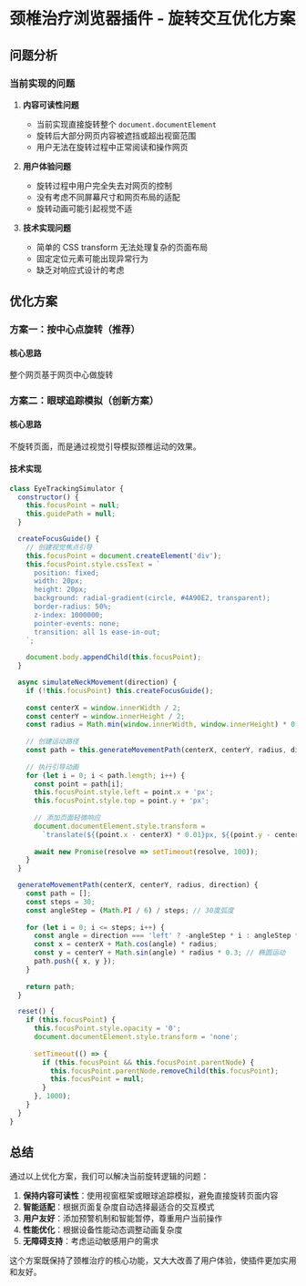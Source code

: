 # 颈椎治疗浏览器插件 - 旋转交互优化方案

## 问题分析

### 当前实现的问题

1. **内容可读性问题**
   - 当前实现直接旋转整个 `document.documentElement`
   - 旋转后大部分网页内容被遮挡或超出视窗范围
   - 用户无法在旋转过程中正常阅读和操作网页

2. **用户体验问题**
   - 旋转过程中用户完全失去对网页的控制
   - 没有考虑不同屏幕尺寸和网页布局的适配
   - 旋转动画可能引起视觉不适

3. **技术实现问题**
   - 简单的 CSS transform 无法处理复杂的页面布局
   - 固定定位元素可能出现异常行为
   - 缺乏对响应式设计的考虑

## 优化方案

### 方案一：按中心点旋转（推荐）

#### 核心思路
整个网页基于网页中心做旋转

### 方案二：眼球追踪模拟（创新方案）

#### 核心思路
不旋转页面，而是通过视觉引导模拟颈椎运动的效果。

#### 技术实现

```javascript
class EyeTrackingSimulator {
  constructor() {
    this.focusPoint = null;
    this.guidePath = null;
  }

  createFocusGuide() {
    // 创建视觉焦点引导
    this.focusPoint = document.createElement('div');
    this.focusPoint.style.cssText = `
      position: fixed;
      width: 20px;
      height: 20px;
      background: radial-gradient(circle, #4A90E2, transparent);
      border-radius: 50%;
      z-index: 1000000;
      pointer-events: none;
      transition: all 1s ease-in-out;
    `;
    
    document.body.appendChild(this.focusPoint);
  }

  async simulateNeckMovement(direction) {
    if (!this.focusPoint) this.createFocusGuide();
    
    const centerX = window.innerWidth / 2;
    const centerY = window.innerHeight / 2;
    const radius = Math.min(window.innerWidth, window.innerHeight) * 0.3;
    
    // 创建运动路径
    const path = this.generateMovementPath(centerX, centerY, radius, direction);
    
    // 执行引导动画
    for (let i = 0; i < path.length; i++) {
      const point = path[i];
      this.focusPoint.style.left = point.x + 'px';
      this.focusPoint.style.top = point.y + 'px';
      
      // 添加页面轻微响应
      document.documentElement.style.transform = 
        `translate(${(point.x - centerX) * 0.01}px, ${(point.y - centerY) * 0.01}px)`;
      
      await new Promise(resolve => setTimeout(resolve, 100));
    }
  }

  generateMovementPath(centerX, centerY, radius, direction) {
    const path = [];
    const steps = 30;
    const angleStep = (Math.PI / 6) / steps; // 30度弧度
    
    for (let i = 0; i <= steps; i++) {
      const angle = direction === 'left' ? -angleStep * i : angleStep * i;
      const x = centerX + Math.cos(angle) * radius;
      const y = centerY + Math.sin(angle) * radius * 0.3; // 椭圆运动
      path.push({ x, y });
    }
    
    return path;
  }

  reset() {
    if (this.focusPoint) {
      this.focusPoint.style.opacity = '0';
      document.documentElement.style.transform = 'none';
      
      setTimeout(() => {
        if (this.focusPoint && this.focusPoint.parentNode) {
          this.focusPoint.parentNode.removeChild(this.focusPoint);
          this.focusPoint = null;
        }
      }, 1000);
    }
  }
}
```

## 总结

通过以上优化方案，我们可以解决当前旋转逻辑的问题：

1. **保持内容可读性**：使用视窗框架或眼球追踪模拟，避免直接旋转页面内容
2. **智能适配**：根据页面复杂度自动选择最适合的交互模式
3. **用户友好**：添加预警机制和智能暂停，尊重用户当前操作
4. **性能优化**：根据设备性能动态调整动画复杂度
5. **无障碍支持**：考虑运动敏感用户的需求

这个方案既保持了颈椎治疗的核心功能，又大大改善了用户体验，使插件更加实用和友好。